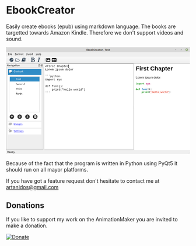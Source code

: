 # EbookCreator
Easily create ebooks (epub) using markdown language.
The books are targetted towards Amazon Kindle. Therefore we don't support videos and sound.

![](screen.png)

Because of the fact that the program is written in Python using PyQt5 it should run on all mayor platforms.

If you have got a feature request don't hesitate to contact me at <artanidos@gmail.com>

## Donations
If you like to support my work on the AnimationMaker you are invited to make a donation.  

[![Donate](https://img.shields.io/badge/Donate-PayPal-green.svg)](https://paypal.me/artanidos)

